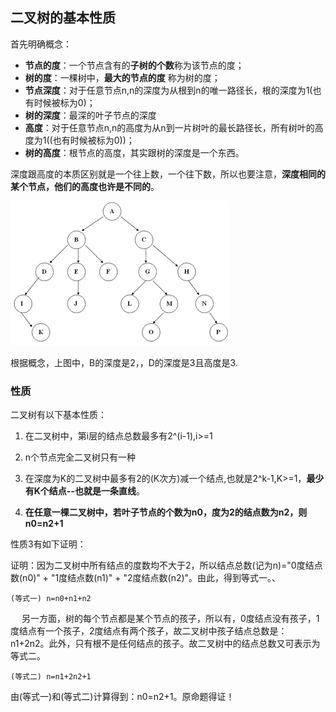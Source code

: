 ## 二叉树的基本性质

首先明确概念：

 - **节点的度**：一个节点含有的**子树的个数**称为该节点的度；
 - **树的度**：一棵树中，**最大的节点的度** 称为树的度；
 - **节点深度**：对于任意节点n,n的深度为从根到n的唯一路径长，根的深度为1(也有时候被标为0)；
 - **树的深度**：最深的叶子节点的深度
 - **高度**：对于任意节点n,n的高度为从n到一片树叶的最长路径长，所有树叶的高度为1((也有时候被标为0))；
 - **树的高度**：根节点的高度，其实跟树的深度是一个东西。

深度跟高度的本质区别就是一个往上数，一个往下数，所以也要注意，**深度相同的某个节点，他们的高度也许是不同的**。


![](image/tree0.png)

根据概念，上图中，B的深度是2，，D的深度是3且高度是3.

### 性质

二叉树有以下基本性质：

1. 在二叉树中，第i层的结点总数最多有2^(i-1),i>=1

2. n个节点完全二叉树只有一种

3. 在深度为K的二叉树中最多有2的(K次方)减一个结点,也就是2^k-1,K>=1，**最少有K个结点--也就是一条直线**。

4. **在任意一棵二叉树中，若叶子节点的个数为n0，度为2的结点数为n2，则n0=n2+1**


性质3有如下证明：

证明：因为二叉树中所有结点的度数均不大于2，所以结点总数(记为n)="0度结点数(n0)" + "1度结点数(n1)" + "2度结点数(n2)"。由此，得到等式一。、

`(等式一) n=n0+n1+n2`

　     另一方面，树的每个节点都是某个节点的孩子，所以有，0度结点没有孩子，1度结点有一个孩子，2度结点有两个孩子，故二叉树中孩子结点总数是：n1+2n2。此外，只有根不是任何结点的孩子。故二叉树中的结点总数又可表示为等式二。

`(等式二) n=n1+2n2+1`

由(等式一)和(等式二)计算得到：n0=n2+1。原命题得证！
